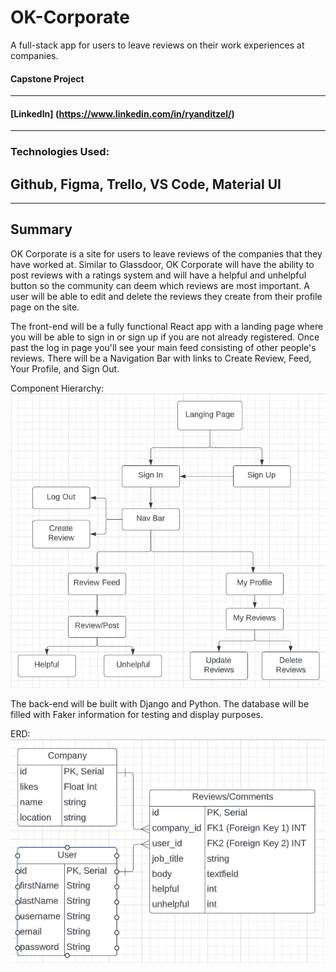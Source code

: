 # **OK-Corporate**

A full-stack app for users to leave reviews on their work experiences at companies.

#### Capstone Project

---

#### [LinkedIn] (https://www.linkedin.com/in/ryanditzel/)

---

### Technologies Used:

## Github, Figma, Trello, VS Code, Material UI

---

## **Summary**

OK Corporate is a site for users to leave reviews of the companies that they have worked at. Similar to Glassdoor, OK Corporate will have the ability to post reviews with a ratings system and will have a helpful and unhelpful button so the community can deem which reviews are most important. A user will be able to edit and delete the reviews they create from their profile page on the site.

The front-end will be a fully functional React app with a landing page where you will be able to sign in or sign up if you are not already registered. Once past the log in page you'll see your main feed consisting of other people's reviews. There will be a Navigation Bar with links to Create Review, Feed, Your Profile, and Sign Out.

Component Hierarchy:
![Hierarchy](./readme_img/Component-Hierarchy.png)

The back-end will be built with Django and Python. The database will be filled with Faker information for testing and display purposes.

ERD:
![ERD](./readme_img/ERD-P4.png)
